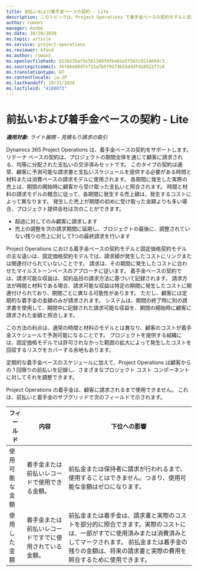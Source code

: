 ```yaml
---
title: 前払いおよび着手金ベースの契約 - Lite
description: このトピックは、Project Operations で着手金ベースの契約モデルと前払についての情報を説明します。
author: rumant
manager: Annbe
ms.date: 10/20/2020
ms.topic: article
ms.service: project-operations
ms.reviewer: kfend
ms.author: rumant
ms.openlocfilehash: 912b235af5e561349fdfb481e5f5b7c5514669c3
ms.sourcegitcommit: f6f86e80dfef15a7b5f9174b55dddf410522f7c8
ms.translationtype: HT
ms.contentlocale: ja-JP
ms.lasthandoff: 10/31/2020
ms.locfileid: "4180873"
---
```

# <a name="advances-and-retainer-based-contracts---lite"></a>前払いおよび着手金ベースの契約 - Lite


_**適用対象:** ライト展開 - 見積もり請求の取引_

Dynamics 365 Project Operations は、着手金ベースの契約をサポートします。 リテーナ ベースの契約は、プロジェクトの期間全体を通じて顧客に請求される、均等に分配された支払いの交渉済みセットです。 このタイプの契約は通常、顧客に予測可能な請求書と支払いスケジュールを提供する必要がある時間と材料または消費ベースの請求モデルに使用されます。 各期間に発生した実際の売上は、期間の開始時に顧客から受け取った支払いと照合されます。 時間と材料の請求モデルの概念に従って、各期間に発生する売上額は、発生するコストによって異なります。 発生した売上が期間の初めに受け取った金額よりも多い場合、プロジェクト提供会社は次のことができます。

- 超過に対してのみ顧客に請求します 
- 売上の調整を次の請求期間に延期し、プロジェクトの最後に、調整されていない残りの売上に対して1つの最終請求を行います

Project Operations における着手金ベースの契約モデルと固定価格契約モデルの主な違いは、固定価格契約モデルでは、請求額が発生したコストにリンクまたは関連付けられていないことです。 請求は、その期間に発生したコストに合わせたマイルストーンベースのアプローチに従います。 着手金ベースの契約では、請求可能な収益は、契約品目の請求方法に基づいて記録されます。 請求方法が時間と材料である場合、請求可能な収益は特定の期間に発生したコストに関連付けられており、期間ごとに異なる可能性があります。 ただし、顧客には定期的な着手金の金額のみが請求されます。 システムは、期間の終了時に別の請求書を使用して、期間中に記録された請求可能な収益を、期間の開始時に顧客に請求された金額と照合します。

この方法の利点は、通常の時間と材料のモデルとは異なり、顧客のコストが着手金スケジュールで予測可能になることです。 プロジェクトを提供する組織には、固定価格モデルでは許可されなかった範囲の拡大によって発生したコストを回収するリスクをカバーする余地もあります。

定期的な着手金ベースのスケジュールに加えて、Project Operations は顧客からの 1 回限りの前払いを記録し、さまざまなプロジェクト コスト コンポーネントに対してそれを調整できます。

Project Operations の着手金は、顧客に請求されるまで使用できません。 これは、前払いと着手金のサブグリッドで次のフィールドで示されます。

| フィールド | 内容 | 下位への影響 |
| --- | --- | --- |
| 使用可能な金額 | 着手金または前払いレコードで使用できる金額。 | 前払金または保持者に請求が行われるまで、使用することはできません。つまり、使用可能な金額はゼロになります。 |
| 使用した金額 | 着手金または前払いレコードですでに使用されている金額。 | 前払金または着手金は、請求書と実際のコストを部分的に照合できます。実際のコストには、一部がすでに使用済みまたは消費済みとしてマークされます。 前払金または着手金の残りの金額は、将来の請求書と実際の費用を照合するために使用できます。 |
